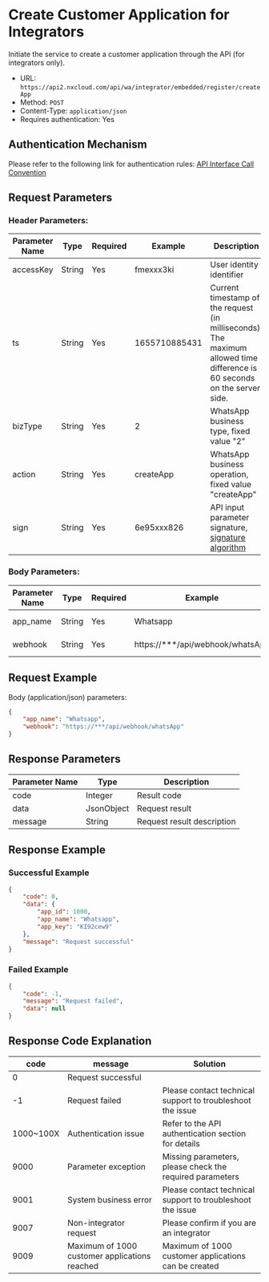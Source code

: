 # Create Customer Application for Integrators
Initiate the service to create a customer application through the API (for integrators only).

- URL: `https://api2.nxcloud.com/api/wa/integrator/embedded/register/createApp`
- Method: `POST`
- Content-Type: `application/json`
- Requires authentication: Yes

## Authentication Mechanism

Please refer to the following link for authentication rules: [API Interface Call Convention](https://github.com/nxtele/http-api-document/wiki/API%E6%8E%A5%E5%8F%A3%E8%B0%83%E7%94%A8%E7%BA%A6%E5%AE%9A)

## Request Parameters

### Header Parameters:

| Parameter Name | Type   | Required | Example  | Description                                                 |
| -------------- | ------ | -------- | -------- | ----------------------------------------------------------- |
| accessKey      | String | Yes      | fmexxx3ki | User identity identifier                                    |
| ts             | String | Yes      | 1655710885431 | Current timestamp of the request (in milliseconds). The maximum allowed time difference is 60 seconds on the server side. |
| bizType        | String | Yes      | 2        | WhatsApp business type, fixed value "2"                      |
| action         | String | Yes      | createApp | WhatsApp business operation, fixed value "createApp"         |
| sign           | String | Yes      | 6e95xxx826 | API input parameter signature, [signature algorithm](https://github.com/nxtele/http-api-document/wiki/API%E6%8E%A5%E5%8F%A3%E8%B0%83%E7%94%A8%E7%BA%A6%E5%AE%9A) |

### Body Parameters:

| Parameter Name | Type   | Required | Example | Description                                                  |
| -------------- | ------ | -------- | ------- | ------------------------------------------------------------ |
| app_name       | String | Yes      | Whatsapp | Application name                                             |
| webhook        | String | Yes      | https://***/api/webhook/whatsApp | Webhook address                                           |

## Request Example

Body (application/json) parameters:
```json
{
    "app_name": "Whatsapp",
    "webhook": "https://***/api/webhook/whatsApp"
}
```

## Response Parameters

| Parameter Name | Type       | Description   |
| -------------- | ---------- | ------------- |
| code           | Integer    | Result code   |
| data           | JsonObject | Request result |
| message        | String     | Request result description |

## Response Example

### Successful Example
```json
{
    "code": 0,
    "data": {
        "app_id": 1000,
        "app_name": "Whatsapp",
        "app_key": "KI92cew9"
    },
    "message": "Request successful"
}
```

### Failed Example
```json
{
    "code": -1,
    "message": "Request failed",
    "data": null
}
```

## Response Code Explanation

| code | message           | Solution                    |
| ---- | ----------------- | --------------------------- |
| 0    | Request successful |                             |
| -1   | Request failed    | Please contact technical support to troubleshoot the issue |
| 1000~100X | Authentication issue | Refer to the API authentication section for details |
| 9000 | Parameter exception | Missing parameters, please check the required parameters |
| 9001 | System business error | Please contact technical support to troubleshoot the issue |
| 9007 | Non-integrator request | Please confirm if you are an integrator |
| 9009 | Maximum of 1000 customer applications reached | Maximum of 1000 customer applications can be created |